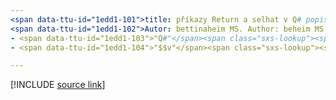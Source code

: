 ```yaml
---
<span data-ttu-id="1edd1-101">title: příkazy Return a selhat v Q# popisu: Naučte se používat příkazy Return a selžou v Q# pro ukončení podprocesu nebo programu.</span><span class="sxs-lookup"><span data-stu-id="1edd1-101">title: "The return and fail statements in Q#" description: Learn about using the 'return' and 'fail' statements in Q# to end a subroutine or program.</span></span>
<span data-ttu-id="1edd1-102">Autor: bettinaheim MS. Author: beheim MS. Date: 10/07/2020 MS. téma: UID článku: Microsoft.. qsharp. returnsandtermination No-Loc:</span><span class="sxs-lookup"><span data-stu-id="1edd1-102">author: bettinaheim ms.author: beheim ms.date: 10/07/2020 ms.topic: article uid: microsoft.quantum.qsharp.returnsandtermination no-loc:</span></span>
- <span data-ttu-id="1edd1-103">"Q#"</span><span class="sxs-lookup"><span data-stu-id="1edd1-103">"Q#"</span></span>
- <span data-ttu-id="1edd1-104">"$$v"</span><span class="sxs-lookup"><span data-stu-id="1edd1-104">"$$v"</span></span>

---
```


<!---
# Returns and termination in Q#
-->

[!INCLUDE [source link](~/includes/qsharp-language/Specifications/Language/2_Statements/ReturnsAndTermination.md)]

